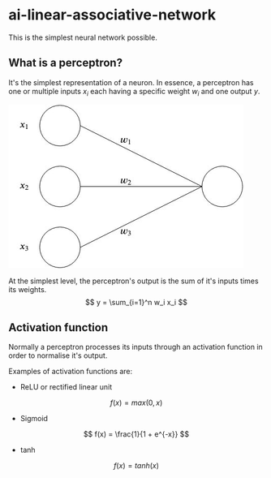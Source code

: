 # ai-linear-associative-network

This is the simplest neural network possible. 

## What is a perceptron?
It's the simplest representation of a neuron. 
In essence, a perceptron has one or multiple inputs $x_i$ each having a specific weight $w_i$ and one output $y$. 

![alt text](readme-images/perceptron.jpg)

At the simplest level, the perceptron's output is the sum of it's inputs times its weights. 
$$ y = \sum_{i=1}^n w_i x_i $$

## Activation function

Normally a perceptron processes its inputs through an activation function in order to normalise it's output. 

Examples of activation functions are:
- ReLU or rectified linear unit

$$ f(x) = max(0, x) $$

- Sigmoid

$$ f(x) = \frac{1}{1 + e^{-x}} $$

- tanh

$$ f(x) = tanh(x) $$
